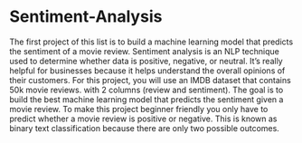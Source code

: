 # Sentiment-Analysis
The first project of this list is to build a machine learning model that predicts the sentiment of a movie review. Sentiment analysis is an NLP technique used to determine whether data is positive, negative, or neutral. It’s really helpful for businesses because it helps understand the overall opinions of their customers. For this project, you will use an IMDB dataset that contains 50k movie reviews. with 2 columns (review and sentiment). The goal is to build the best machine learning model that predicts the sentiment given a movie review. To make this project beginner friendly you only have to predict whether a movie review is positive or negative. This is known as binary text classification because there are only two possible outcomes.
